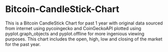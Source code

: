 # Bitcoin-CandleStick-Chart
This is a Bitcoin CandleStick Chart for past 1 year with original data sourced from internet using pycoingecko and CoinGeckoAPI
plotted using pyplot.graph_objects and pyplot.offline for more ingenious viewing purposes.
This chart includes the open, high, low and closing of the market for the past year.
